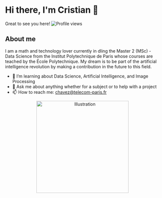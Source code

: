 # Hi there, I'm Cristian 👋

Great to see you here! ![Profile views](https://komarev.com/ghpvc/?username=CristianChavez&color=blue)

## About me

I am a math and technology lover currently in dling the Master 2 (MSc) - Data Science from the Institut Polytechnique de Paris whose courses are teached by the École Polytechnique. My dream is to be part of the artificial intelligence revolution by making a contribution in the future to this field.

- 🌱 I’m learning about Data Science, Artificial Intelligence, and Image Processing
- 💬 Ask me about anything whether for a subject or to help with a project
- 📫 How to reach me: chavez@telecom-paris.fr

<p align="center">
  <img src="https://i.giphy.com/media/v1.Y2lkPTc5MGI3NjExOHZrems1ZHhocnVpanZscWU2YnZsbjg1aWpubWl5djEzYWk3Z29qYiZlcD12MV9pbnRlcm5hbF9naWZfYnlfaWQmY3Q9Zw/5k5vZwRFZR5aZeniqb/giphy.gif" alt="Illustration" width="300">
</p>
